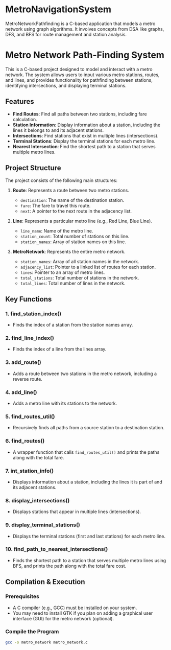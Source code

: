 # MetroNavigationSystem
MetroNetworkPathfinding is a C-based application that models a metro network using graph algorithms. It involves concepts from DSA like graphs, DFS, and BFS for route management and station analysis.


# Metro Network Path-Finding System

This is a C-based project designed to model and interact with a metro network. The system allows users to input various metro stations, routes, and lines, and provides functionality for pathfinding between stations, identifying intersections, and displaying terminal stations.

## Features
- **Find Routes**: Find all paths between two stations, including fare calculation.
- **Station Information**: Display information about a station, including the lines it belongs to and its adjacent stations.
- **Intersections**: Find stations that exist in multiple lines (intersections).
- **Terminal Stations**: Display the terminal stations for each metro line.
- **Nearest Intersection**: Find the shortest path to a station that serves multiple metro lines.

## Project Structure

The project consists of the following main structures:

1. **Route**: Represents a route between two metro stations.
    - `destination`: The name of the destination station.
    - `fare`: The fare to travel this route.
    - `next`: A pointer to the next route in the adjacency list.

2. **Line**: Represents a particular metro line (e.g., Red Line, Blue Line).
    - `line_name`: Name of the metro line.
    - `station_count`: Total number of stations on this line.
    - `station_names`: Array of station names on this line.

3. **MetroNetwork**: Represents the entire metro network.
    - `station_names`: Array of all station names in the network.
    - `adjacency_list`: Pointer to a linked list of routes for each station.
    - `lines`: Pointer to an array of metro lines.
    - `total_stations`: Total number of stations in the network.
    - `total_lines`: Total number of lines in the network.

## Key Functions

### 1. **find_station_index()**
   - Finds the index of a station from the station names array.

### 2. **find_line_index()**
   - Finds the index of a line from the lines array.

### 3. **add_route()**
   - Adds a route between two stations in the metro network, including a reverse route.

### 4. **add_line()**
   - Adds a metro line with its stations to the network.

### 5. **find_routes_util()**
   - Recursively finds all paths from a source station to a destination station.

### 6. **find_routes()**
   - A wrapper function that calls `find_routes_util()` and prints the paths along with the total fare.

### 7. **int_station_info()**
   - Displays information about a station, including the lines it is part of and its adjacent stations.

### 8. **display_intersections()**
   - Displays stations that appear in multiple lines (intersections).

### 9. **display_terminal_stations()**
   - Displays the terminal stations (first and last stations) for each metro line.

### 10. **find_path_to_nearest_intersections()**
   - Finds the shortest path to a station that serves multiple metro lines using BFS, and prints the path along with the total fare cost.

## Compilation & Execution

### Prerequisites
- A C compiler (e.g., GCC) must be installed on your system.
- You may need to install GTK if you plan on adding a graphical user interface (GUI) for the metro network (optional).

### Compile the Program
```bash
gcc -o metro_network metro_network.c

